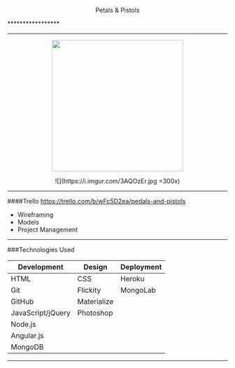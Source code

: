 <p align="center">
 <a>Petals & Pistols</a>
</p> 
*****************


___

<p align="center">
<img src="https://i.imgur.com/wXxWAD2.jpg" width="300px"/>
</p>

<p align="center">
![](https://i.imgur.com/3AQOzEr.jpg =300x)
</p>

___

####Trello 
https://trello.com/b/wFc5D2ea/pedals-and-pistols
* Wireframing
* Models 
* Project Management 

___

###Technologies Used

Development | Design | Deployment
------------|------|-------------------
HTML| CSS | Heroku
Git | Flickity | MongoLab
GitHub | Materialize | 
JavaScript/jQuery | Photoshop
Node.js | 
Angular.js |
MongoDB |

___


